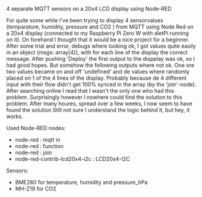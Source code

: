 4 separate MQTT sensors on a 20x4 LCD display using Node-RED 

For quite some while I've been trying to display 4 sensorvalues (temparature, humidity, pressure and CO2 ) from MQTT using Node Red on a 20x4 display (connected to my Raspberry Pi Zero W with dietPi running on it). 
On forehand I thought that it would be a nice project for a beginner. 
After some trial and error, debugs where looking ok, I got values quite easily  in an object {msgs: array[4]}, with for each line of the display the correct message. After pushing 'Deploy' the first output to the dispplay was ok, so I had good hopes. But somehow the following outputs where not ok. One ore two values became on and off 'undefined' and de values where randomly placed on 1 of the 4 lines of the display. Probably because de 4 different input with theír flow didn't get 100% synced in the array (by the 'join'-node).
After searching online I read that I wasn't the only one who had this problem. Surprisingly however I nowhere could find the solution to this problem.
After many houres, spread over a few weeks, I now seem to have found the solution Still not sure I understand the logic behind it, but hey, it works.

Used Node-RED nodes:
- node-red : mqtt in
- node-red : function
- node-red : join
- node-red-contrib-lcd20x4-i2c : LCD20x4-I2C

Sensors:
- BME280 for temperature, humidity and pressure_hPa
- MH-Z19 for CO2
